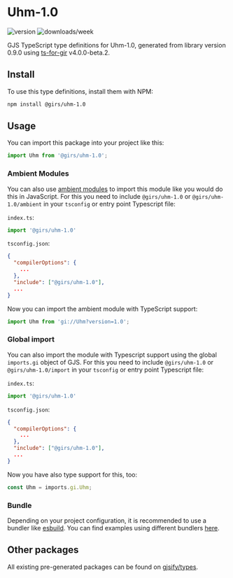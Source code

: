 
# Uhm-1.0

![version](https://img.shields.io/npm/v/@girs/uhm-1.0)
![downloads/week](https://img.shields.io/npm/dw/@girs/uhm-1.0)


GJS TypeScript type definitions for Uhm-1.0, generated from library version 0.9.0 using [ts-for-gir](https://github.com/gjsify/ts-for-gir) v4.0.0-beta.2.


## Install

To use this type definitions, install them with NPM:
```bash
npm install @girs/uhm-1.0
```

## Usage

You can import this package into your project like this:
```ts
import Uhm from '@girs/uhm-1.0';
```

### Ambient Modules

You can also use [ambient modules](https://github.com/gjsify/ts-for-gir/tree/main/packages/cli#ambient-modules) to import this module like you would do this in JavaScript.
For this you need to include `@girs/uhm-1.0` or `@girs/uhm-1.0/ambient` in your `tsconfig` or entry point Typescript file:

`index.ts`:
```ts
import '@girs/uhm-1.0'
```

`tsconfig.json`:
```json
{
  "compilerOptions": {
    ...
  },
  "include": ["@girs/uhm-1.0"],
  ...
}
```

Now you can import the ambient module with TypeScript support: 

```ts
import Uhm from 'gi://Uhm?version=1.0';
```

### Global import

You can also import the module with Typescript support using the global `imports.gi` object of GJS.
For this you need to include `@girs/uhm-1.0` or `@girs/uhm-1.0/import` in your `tsconfig` or entry point Typescript file:

`index.ts`:
```ts
import '@girs/uhm-1.0'
```

`tsconfig.json`:
```json
{
  "compilerOptions": {
    ...
  },
  "include": ["@girs/uhm-1.0"],
  ...
}
```

Now you have also type support for this, too:

```ts
const Uhm = imports.gi.Uhm;
```

### Bundle

Depending on your project configuration, it is recommended to use a bundler like [esbuild](https://esbuild.github.io/). You can find examples using different bundlers [here](https://github.com/gjsify/ts-for-gir/tree/main/examples).

## Other packages

All existing pre-generated packages can be found on [gjsify/types](https://github.com/gjsify/types).

